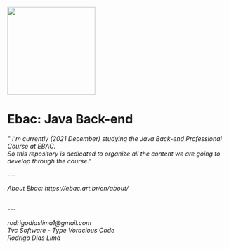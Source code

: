 <br>
<a href="https://ebac.art.br/en"><img src="https://ebaconline.com.br/_nuxt/d58908d198123d3c50c18638f58abb26.svg" width="200"></a>
<h1>Ebac: Java Back-end</h1>

<em>" I'm currently (2021 December) studying the Java Back-end Professional Course at EBAC.<br> So this repository is dedicated to organize all the content we are going to develop through the course."<em>
  
<p>---</p>
About Ebac: https://ebac.art.br/en/about/
<br>
  
<br>
<p>---</p>
rodrigodiaslima1@gmail.com<br>
Tvc Software - Type Voracious Code<br>
<em>Rodrigo Dias Lima</em><br>


